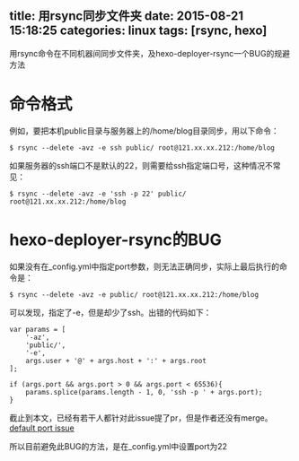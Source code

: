 title: 用rsync同步文件夹
date: 2015-08-21 15:18:25
categories: linux
tags: [rsync, hexo]
---
用rsync命令在不同机器间同步文件夹，及hexo-deployer-rsync一个BUG的规避方法
<!--more-->

# 命令格式

例如，要把本机public目录与服务器上的/home/blog目录同步，用以下命令：
```
$ rsync --delete -avz -e ssh public/ root@121.xx.xx.212:/home/blog
```

如果服务器的ssh端口不是默认的22，则需要给ssh指定端口号，这种情况不常见：
```
$ rsync --delete -avz -e 'ssh -p 22' public/ root@121.xx.xx.212:/home/blog
```

# hexo-deployer-rsync的BUG

如果没有在_config.yml中指定port参数，则无法正确同步，实际上最后执行的命令是：
```
$ rsync --delete -avz -e public/ root@121.xx.xx.212:/home/blog
```

可以发现，指定了-e，但是却少了ssh。出错的代码如下：
```
var params = [
    '-az',
    'public/',
    '-e',
    args.user + '@' + args.host + ':' + args.root
];

if (args.port && args.port > 0 && args.port < 65536){
    params.splice(params.length - 1, 0, 'ssh -p ' + args.port);
}
```

截止到本文，已经有若干人都针对此issue提了pr，但是作者还没有merge。
[default port issue](https://github.com/hexojs/hexo-deployer-rsync/issues/6)

所以目前避免此BUG的方法，是在_config.yml中设置port为22